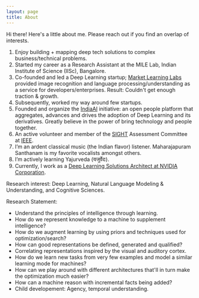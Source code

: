 ```yaml
---
layout: page
title: About
---
```


<p class="message">
  Hi there! Here's a little about me. Please reach out if you find an overlap of interests.
</p>

1. Enjoy building + mapping deep tech solutions to complex business/technical problems. 
2. Started my career as a Research Assistant at the MILE Lab, Indian Institute of Science (IISc), Bangalore.
3. Co-founded and led a Deep Learning startup; [Market Learning Labs](http://marketlearning.io/) provided image recognition and language processing/understanding as a service for developers/enterprises. Result: Couldn't get enough traction & growth.
4. Subsequently, worked my way around few startups.
5. Founded and organize the [IndiaAI](https://indiaai.github.io/) initiative: an open people platform that aggregates, advances and drives the adoption of Deep Learning and its derivatives. Greatly believe in the power of bring technology and people together.
6. An active volunteer and member of the [SIGHT](http://www.ieee.org/special_interest_group_on_humanitarian_technology.html) Assessment Committee at [IEEE](http://www.ieee.org/index.html).
7. I’m an ardent classical music (the Indian flavor) listener. Maharajapuram Santhanam is my favorite vocalists amongst others.  
8. I’m actively learning Yajurveda (यजुर्वेदः).
9. Currently, I work as a [Deep Learning Solutions Architect at NVIDIA Corporation](http://www.nvidia.com/object/deep-learning.html).

Research interest: Deep Learning, Natural Language Modeling & Understanding, and Cognitive Sciences.

Research Statement: 

- Understand the principles of intelligence through learning. 
- How do we represent knowledge to a machine to supplement intelligence? 
- How do we augment learning by using priors and techniques used for optimization/search? 
- How can good representations be defined, generated and qualified? 
- Correlating representations inspired by the visual and auditory cortex. 
- How do we learn new tasks from very few examples and model a similar learning mode for machines? 
- How can we play around with different architectures that'll in turn make the optimization much easier? 
- How can a machine reason with incremental facts being added? 
- Child developement: Agency, temporal understanding. 

<!-- Understand the mechanism by which the brain translates environmental signals into intelligent behavior. I’m inquisitive about the working of our brain, its cognitive architecture and would like to build applications using artificial intelligence that mimic the nous. I’m particularly interested in Machine/Deep Learning and its applications. Theoretical aspects of Statistics like probability modeling and large scale statistical estimation problems intrigue me. -->
<!-- <div align="center">
<a href="http://india.ai/"><img src="/public/images/indiaai.png" width="300"></a>
<a href="http://marketlearning.io/"><img src="/public/images/marketlearning.png" width="400"></a> 
<a href="http://www.nvidia.in/page/home.html"><img src="http://www.vortez.net/index.php?ct=articles&action=file&id=15716" width="200"></a>
</div> -->
<!-- ## About BlackDoc Theme

Some relevant information about this project:

* Built for [Jekyll](http://jekyllrb.com)
* Theme based on [Poole](http://getpoole.com), the Jekyll butler, and the [Hyde](http://hyde.getpoole.com) theme
* Ideal for sites requiring master-detail layout such as documentation, cheatsheets, lyrics, notes, etc.
* Need a beautiful color scheme for black background? Then you will love BlackDoc theme.
 -->
<!-- Once an entrepreneur, always an entrepreneur. Greatly believe in the power of bring technology and people together. -->
<!-- * Led Technology and Operations for [Synapse Inc](http://synapse.ly/) - a consumer utility products startup.  -->
